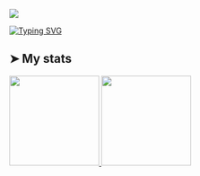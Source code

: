 <!-- ### Hey, hey! 👋 -->

<!--
**charles-ramos/charles-ramos** is a ✨ _special_ ✨ repository because its `README.md` (this file) appears on your GitHub profile.

Here are some ideas to get you started:

- 🔭 I’m currently working on ...
- 🌱 I’m currently learning ...
- 👯 I’m looking to collaborate on ...
- 🤔 I’m looking for help with ...
- 💬 Ask me about ...
- 📫 How to reach me: ...
- 😄 Pronouns: ...
- ⚡ Fun fact: ...

all themes here: https://github.com/anuraghazra/github-readme-stats/blob/master/themes/README.md

-->
![](https://komarev.com/ghpvc/?username=charles-ramos)

[![Typing SVG](https://readme-typing-svg.herokuapp.com?color=%233C15F7&size=25&center=true&multiline=true&width=1000&height=100&lines=Hey%2C+hey%2C+there!+%F0%9F%91%8B;This+is+Charles+Ramos.;Welcome+to+my+GitHub+Profile+%F0%9F%98%8A)](https://git.io/typing-svg)


<!-- - I’m currently studying Analysis and Systems Development at [Faculdade de Tecnologia de São José dos Campos FATEC](http://fatecsjc-prd.azurewebsites.net/), and learning Javascript. -->
  
<!-- - IT Support Analyst at [Back4App](https://github.com/back4app), check some [templates here](https://github.com/templates-back4app). -->
<!-- 
[![LinkedIn Badge](https://img.shields.io/badge/charles-ramos-blue?style=for-the-badge&logo=Linkedin&logoColor=white&link=https://www.linkedin.com/in/charlesframos/)](https://www.linkedin.com/in/charlesframos/)

[![Email Badge](https://img.shields.io/badge/contact-charles.ferreira.ramos@gmail.com-red?style=for-the-badge&link=mailto:charles.ferreira.ramos@gmail.com)](mailto:charles.ferreira.ramos@gmail.com) -->
<!-- 
## ➤ Contributions

<a><img alt="Charles Ramos' Activity Graph" src="https://activity-graph.herokuapp.com/graph?username=charles-ramos&bg_color=1F222E&color=F8D866&line=F85D7F&point=FFFFFF&hide_border=true" /></a>
 -->
## ➤ My stats

<a href="https://github.com/charles-ramos">
  <img height="160em" src="https://github-readme-stats.vercel.app/api?username=charles-ramos&count_private=true&show_icons=true&theme=default" />
  <img height="160em" src="https://github-readme-stats.vercel.app/api/top-langs/?username=charles-ramos&layout=compact&theme=default" />
</a>
